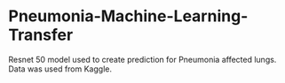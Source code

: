 # Pneumonia-Machine-Learning-Transfer
Resnet 50 model used to create prediction for Pneumonia affected lungs. Data was used from Kaggle.
